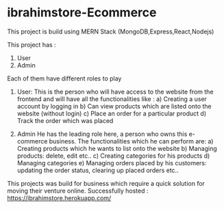 # ibrahimstore-Ecommerce

This project is build using MERN Stack (MongoDB,Express,React,Nodejs)

This project has :
1. User
2. Admin 

Each of them have different roles to play 
1. User:
This is the person who will have access to the website from the frontend and will have all the functionalities like :
a) Creating a user account by logging in 
b) Can view products which are listed onto the website (without login)
c) Place an order for a particular product
d) Track the order which was placed 

2. Admin
He has the leading role here, a person who owns this e-commerce business. The functionalities which he can perform are:
a) Creating products which he wants to list onto the website
b) Managing products: delete, edit etc..
c) Creating categories for his products
d) Managing categories 
e) Managing orders placed by his customers: updating the order status, clearing up placed orders etc..

This projects was build for business which require a quick solution for moving their venture online. 
Successfully hosted : https://ibrahimstore.herokuapp.com/




